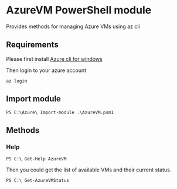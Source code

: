 # AzureVM PowerShell module
Provides methods for managing Azure VMs using az cli 

## Requirements
Please first install [Azure cli for windows](https://docs.microsoft.com/en-us/cli/azure/install-azure-cli-windows?view=azure-cli-latest)

Then login to your azure account
```
az login
```

## Import module

```
PS C:\Azure\ Import-module .\AzureVM.psm1
```

## Methods

### Help
```
PS C:\ Get-Help AzureVM
```

Then you could get the list of available VMs and their current status.

```
PS C:\ Get-AzureVMStatus
```